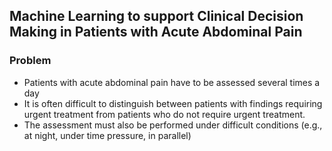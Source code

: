 ## Machine Learning to support Clinical Decision Making in Patients with Acute Abdominal Pain

### Problem
- Patients with acute abdominal pain have to be assessed several times a day
- It is often difficult to distinguish between patients with findings requiring urgent treatment from patients who do not require urgent treatment.
- The assessment must also be performed under difficult conditions (e.g., at night, under time pressure, in parallel)



